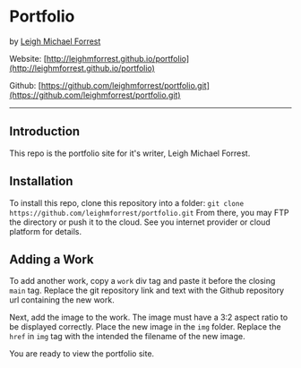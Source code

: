 # Portfolio

by [Leigh Michael Forrest](http://leighmforrest.github.io/portfolio)

Website: [http://leighmforrest.github.io/portfolio](http://leighmforrest.github.io/portfolio)

Github: [https://github.com/leighmforrest/portfolio.git](https://github.com/leighmforrest/portfolio.git)

---

## Introduction

This repo is the portfolio site for it's writer, Leigh Michael Forrest.

## Installation

To install this repo, clone this repository into a folder: `git clone https://github.com/leighmforrest/portfolio.git` From there, you may FTP the directory
or push it to the cloud. See you internet provider or cloud platform for details.

## Adding a Work

To add another work, copy a `work` div tag and paste it before the closing `main`
tag. Replace the git repository link and text with the Github repository url containing
the new work.

Next, add the image to the work. The image must have a 3:2 aspect ratio to be displayed correctly. Place the new image in the `img` folder. Replace the `href` in `img` tag with the intended the filename of the new image.

You are ready to view the portfolio site.
